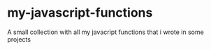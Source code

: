 # my-javascript-functions
A small collection with all my javacript functions that i wrote in some projects
